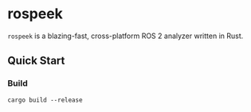 # rospeek

`rospeek` is a blazing-fast, cross-platform ROS 2 analyzer written in Rust.

## Quick Start

### Build

```shell
cargo build --release
```
